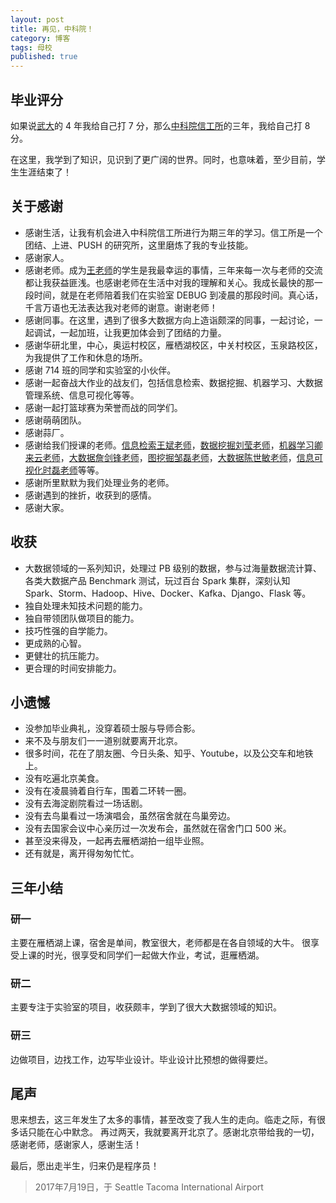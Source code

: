 ```yaml
---
layout: post
title: 再见，中科院！
category: 博客
tags: 母校
published: true
---
```


## 毕业评分
如果说[武大](www.whu.edu.cn)的 4 年我给自己打 7 分，那么[中科院信工所](www.iie.ac.cn)的三年，我给自己打 8 分。

在这里，我学到了知识，见识到了更广阔的世界。同时，也意味着，至少目前，学生生涯结束了！

## 关于感谢
* 感谢生活，让我有机会进入中科院信工所进行为期三年的学习。信工所是一个团结、上进、PUSH 的研究所，这里磨炼了我的专业技能。
* 感谢家人。
* 感谢老师。成为[王老师](http://people.ucas.ac.cn/~0022365)的学生是我最幸运的事情，三年来每一次与老师的交流都让我获益匪浅。也感谢老师在生活中对我的理解和关心。我成长最快的那一段时间，就是在老师陪着我们在实验室 DEBUG 到凌晨的那段时间。真心话，千言万语也无法表达我对老师的谢意。谢谢老师！
* 感谢同事。在这里，遇到了很多大数据方向上造诣颇深的同事，一起讨论，一起调试，一起加班，让我更加体会到了团结的力量。
* 感谢华研北里，中心，奥运村校区，雁栖湖校区，中关村校区，玉泉路校区，为我提供了工作和休息的场所。
* 感谢 714 班的同学和实验室的小伙伴。
* 感谢一起奋战大作业的战友们，包括信息检索、数据挖掘、机器学习、大数据管理系统、信息可视化等等。
* 感谢一起打篮球赛为荣誉而战的同学们。
* 感谢萌萌团队。
* 感谢蒜厂。
* 感谢给我们授课的老师。[信息检索王斌老师](http://people.ucas.ac.cn/~wangbin)，[数据挖掘刘莹老师](http://people.ucas.ac.cn/~yingliu)，[机器学习卿来云老师](http://people.ucas.ac.cn/~lyqing)，[大数据詹剑锋老师](http://people.ucas.ac.cn/~zjf)，[图挖掘邹磊老师](http://www.icst.pku.edu.cn/intro/leizou/cn/index.html)，[大数据陈世敏老师](http://people.ucas.ac.cn/~0032525)，[信息可视化时磊老师](http://people.ucas.ac.cn/~shil)等等。
* 感谢所里默默为我们处理业务的老师。
* 感谢遇到的挫折，收获到的感情。
* 感谢大家。

## 收获
* 大数据领域的一系列知识，处理过 PB 级别的数据，参与过海量数据流计算、各类大数据产品 Benchmark 测试，玩过百台 Spark 集群，深刻认知 Spark、Storm、Hadoop、Hive、Docker、Kafka、Django、Flask 等。
* 独自处理未知技术问题的能力。
* 独自带领团队做项目的能力。
* 技巧性强的自学能力。
* 更成熟的心智。
* 更健壮的抗压能力。
* 更合理的时间安排能力。

## 小遗憾
* 没参加毕业典礼，没穿着硕士服与导师合影。
* 来不及与朋友们一一道别就要离开北京。
* 很多时间，花在了朋友圈、今日头条、知乎、Youtube，以及公交车和地铁上。
* 没有吃遍北京美食。
* 没有在凌晨骑着自行车，围着二环转一圈。
* 没有去海淀剧院看过一场话剧。
* 没有去鸟巢看过一场演唱会，虽然宿舍就在鸟巢旁边。
* 没有去国家会议中心亲历过一次发布会，虽然就在宿舍门口 500 米。
* 甚至没来得及，一起再去雁栖湖拍一组毕业照。
* 还有就是，离开得匆匆忙忙。

## 三年小结
### 研一
主要在雁栖湖上课，宿舍是单间，教室很大，老师都是在各自领域的大牛。
很享受上课的时光，很享受和同学们一起做大作业，考试，逛雁栖湖。

### 研二
主要专注于实验室的项目，收获颇丰，学到了很大大数据领域的知识。

### 研三
边做项目，边找工作，边写毕业设计。毕业设计比预想的做得要烂。

## 尾声
思来想去，这三年发生了太多的事情，甚至改变了我人生的走向。临走之际，有很多话只能在心中默念。
再过两天，我就要离开北京了。感谢北京带给我的一切，感谢老师，感谢家人，感谢生活！

最后，愿出走半生，归来仍是程序员！

> 2017年7月19日，于 Seattle Tacoma International Airport
